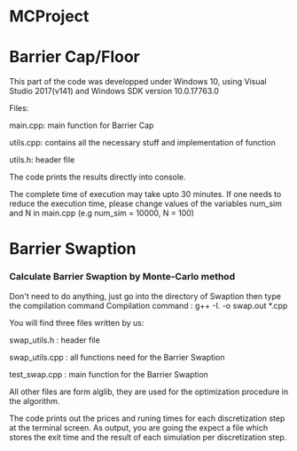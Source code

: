 # MCProject
# Barrier Cap/Floor

This part of the code was developped under Windows 10, using Visual Studio 2017(v141) and Windows SDK version 10.0.17763.0 

Files:

main.cpp: main function for Barrier Cap

utils.cpp: contains all the necessary stuff and implementation of function

utils.h: header file

The code prints the results directly into console.

The complete time of execution may take upto 30 minutes.
If one needs to reduce the execution time, please change values of the variables num_sim and N in main.cpp (e.g num_sim = 10000, N = 100)

# Barrier Swaption
### Calculate Barrier Swaption by Monte-Carlo method
Don't need to do anything, just go into the directory of Swaption then type the compilation command
Compilation command : 
g++ -I. -o swap.out *.cpp

You will find three files written by us:

swap_utils.h : header file 

swap_utils.cpp : all functions need for the Barrier Swaption

test_swap.cpp : main function for the Barrier Swaption

All other files are form alglib, they are used for the optimization procedure in the algorithm.

The code prints out the prices and runing times for each discretization step at the terminal screen.
As output, you are going the expect a file which stores the exit time and the result of each simulation per discretization step.
